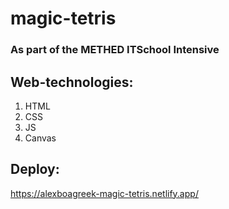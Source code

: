 # magic-tetris
### As part of the METHED ITSchool Intensive
## Web-technologies:

1. HTML
2. CSS
3. JS
4. Canvas

## Deploy:

https://alexboagreek-magic-tetris.netlify.app/
